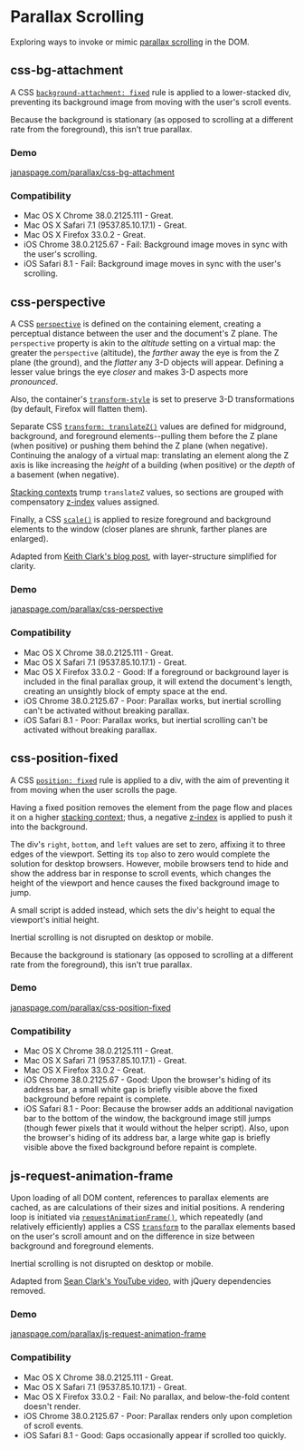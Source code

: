 # Parallax Scrolling

Exploring ways to invoke or mimic [parallax scrolling](https://en.wikipedia.org/wiki/Parallax_scrolling) in the DOM.

## css-bg-attachment

A CSS [`background-attachment: fixed`](https://developer.mozilla.org/en-US/docs/Web/CSS/background-attachment) rule is applied to a lower-stacked div, preventing its background image from moving with the user's scroll events.

Because the background is stationary (as opposed to scrolling at a different rate from the foreground), this isn't true parallax.

### Demo

[janaspage.com/parallax/css-bg-attachment](http://janaspage.com/parallax/css-bg-attachment/)

### Compatibility

- Mac OS X Chrome 38.0.2125.111 - Great.
- Mac OS X Safari 7.1 (9537.85.10.17.1) - Great.
- Mac OS X Firefox 33.0.2 - Great.
- iOS Chrome 38.0.2125.67 - Fail: Background image moves in sync with the user's scrolling.
- iOS Safari 8.1 - Fail: Background image moves in sync with the user's scrolling.

## css-perspective

A CSS [`perspective`](https://developer.mozilla.org/en-US/docs/Web/CSS/perspective) is defined on the containing element, creating a perceptual distance between the user and the document's Z plane. The `perspective` property is akin to the *altitude* setting on a virtual map: the greater the `perspective` (altitude), the *farther* away the eye is from the Z plane (the ground), and the *flatter* any 3-D objects will appear. Defining a lesser value brings the eye *closer* and makes 3-D aspects more *pronounced*.

Also, the container's [`transform-style`](https://developer.mozilla.org/en-US/docs/Web/CSS/transform-style) is set to preserve 3-D transformations (by default, Firefox will flatten them).

Separate CSS [`transform: translateZ()`](https://developer.mozilla.org/en-US/docs/Web/CSS/transform-function) values are defined for midground, background, and foreground elements--pulling them before the Z plane (when positive) or pushing them behind the Z plane (when negative). Continuing the analogy of a virtual map: translating an element along the Z axis is like increasing the *height* of a building (when positive) or the *depth* of a basement (when negative).

[Stacking contexts](https://developer.mozilla.org/en-US/docs/Web/Guide/CSS/Understanding_z_index/The_stacking_context) trump `translateZ` values, so sections are grouped with compensatory [z-index](https://developer.mozilla.org/en-US/docs/Web/CSS/z-index) values assigned.

Finally, a CSS [`scale()`](https://developer.mozilla.org/en-US/docs/Web/CSS/transform-function) is applied to resize foreground and background elements to the window (closer planes are shrunk, farther planes are enlarged).

Adapted from [Keith Clark's blog post](http://keithclark.co.uk/articles/pure-css-parallax-websites/), with layer-structure simplified for clarity.

### Demo

[janaspage.com/parallax/css-perspective](http://janaspage.com/parallax/css-perspective/)

### Compatibility

- Mac OS X Chrome 38.0.2125.111 - Great.
- Mac OS X Safari 7.1 (9537.85.10.17.1) - Great.
- Mac OS X Firefox 33.0.2 - Good: If a foreground or background layer is included in the final parallax group, it will extend the document's length, creating an unsightly block of empty space at the end.
- iOS Chrome 38.0.2125.67 - Poor: Parallax works, but inertial scrolling can't be activated without breaking parallax.
- iOS Safari 8.1 - Poor: Parallax works, but inertial scrolling can't be activated without breaking parallax.

## css-position-fixed

A CSS [`position: fixed`](https://developer.mozilla.org/en-US/docs/Web/CSS/position#Fixed_positioning) rule is applied to a div, with the aim of preventing it from moving when the user scrolls the page.

Having a fixed position removes the element from the page flow and places it on a higher [stacking context](https://developer.mozilla.org/en-US/docs/Web/Guide/CSS/Understanding_z_index/The_stacking_context); thus, a negative [z-index](https://developer.mozilla.org/en-US/docs/Web/CSS/z-index) is applied to push it into the background.

The div's `right`, `bottom`, and `left` values are set to zero, affixing it to three edges of the viewport. Setting its `top` also to zero would complete the solution for desktop browsers. However, mobile browsers tend to hide and show the address bar in response to scroll events, which changes the height of the viewport and hence causes the fixed background image to jump.

A small script is added instead, which sets the div's height to equal the viewport's initial height.

Inertial scrolling is not disrupted on desktop or mobile.

Because the background is stationary (as opposed to scrolling at a different rate from the foreground), this isn't true parallax.

### Demo

[janaspage.com/parallax/css-position-fixed](http://janaspage.com/parallax/css-position-fixed/)

### Compatibility

- Mac OS X Chrome 38.0.2125.111 - Great.
- Mac OS X Safari 7.1 (9537.85.10.17.1) - Great.
- Mac OS X Firefox 33.0.2 - Great.
- iOS Chrome 38.0.2125.67 - Good: Upon the browser's hiding of its address bar, a small white gap is briefly visible above the fixed background before repaint is complete.
- iOS Safari 8.1 - Poor: Because the browser adds an additional navigation bar to the bottom of the window, the background image still jumps (though fewer pixels that it would without the helper script). Also, upon the browser's hiding of its address bar, a large white gap is briefly visible above the fixed background before repaint is complete.

## js-request-animation-frame

Upon loading of all DOM content, references to parallax elements are cached, as are calculations of their sizes and initial positions. A rendering loop is initiated via [`requestAnimationFrame()`](https://developer.mozilla.org/en-US/docs/Web/API/window.requestAnimationFrame), which repeatedly (and relatively efficiently) applies a CSS [`transform`](http://devdocs.io/css/transform) to the parallax elements based on the user's scroll amount and on the difference in size between background and foreground elements.

Inertial scrolling is not disrupted on desktop or mobile.

Adapted from [Sean Clark's YouTube video](https://www.youtube.com/watch?v=2zpfWJCdNAI), with jQuery dependencies removed.

### Demo

[janaspage.com/parallax/js-request-animation-frame](http://janaspage.com/parallax/js-request-animation-frame/)

### Compatibility

- Mac OS X Chrome 38.0.2125.111 - Great.
- Mac OS X Safari 7.1 (9537.85.10.17.1) - Great.
- Mac OS X Firefox 33.0.2 - Fail: No parallax, and below-the-fold content doesn't render.
- iOS Chrome 38.0.2125.67 - Poor: Parallax renders only upon completion of scroll events.
- iOS Safari 8.1 - Good: Gaps occasionally appear if scrolled too quickly.
